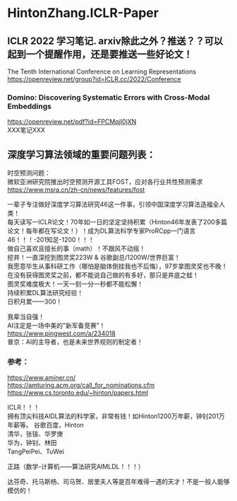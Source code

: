 
# HintonZhang.ICLR-Paper           
## ICLR 2022 学习笔记. arxiv除此之外？推送？？可以起到一个提醒作用，还是要推送一些好论文！       
The Tenth International Conference on Learning Representations          
https://openreview.net/group?id=ICLR.cc/2022/Conference              

### Domino: Discovering Systematic Errors with Cross-Modal Embeddings          
https://openreview.net/pdf?id=FPCMqjI0jXN            
XXX笔记XXX              



## 深度学习算法领域的重要问题列表：           
时空预测问题：          
微软亚洲研究院推出时空预测开源工具FOST，应对各行业共性预测需求              
https://www.msra.cn/zh-cn/news/features/fost               
              


















一辈子专注做好深度学习算法研究46这一件事，引领中国深度学习算法造福全人类！                            
每天读写一ICLR论文！70年如一日的坚定坚持积累（Hinton46年发表了200多篇论文！每年都在写论文！）！成为DL算法科学专家ProRCpp一门语言46！！！-201知足-1200！！！         
做自己喜欢且擅长的事（math）！不跟风不动摇！            
挖井！一直深挖到图灵奖223W & 谷歌副总/1200W/世界巨富！        
我愿意毕生从事科研工作（哪怕是脑体倒挂我也不后悔），97岁拿图灵奖也不晚！                
在没有获得图灵奖之前，都不能说自己做的有多好，那只是井底之蛙！           
图灵奖难度极大！一天一刻一分一秒都不能松懈！                            
持续积累DL算法研究经验！           
日积月累——300！     



我辈当自强！         
AI注定是一场中美的"新军备竞赛”！           
https://www.pingwest.com/a/234018            
普京：AI的主导者，也是未来世界规则的制定者！          



### 参考：        
https://www.aminer.cn/                       
https://amturing.acm.org/call_for_nominations.cfm           
https://www.cs.toronto.edu/~hinton/papers.html              



ICLR！！！        
拥有顶尖科技AIDL算法的科学家，非常有钱！如Hinton1200万年薪，钟钊201万年薪等。
谷歌百度，Hinton        
清华，张钹、华罗庚          
华为，钟钊、林田        
TangPeiPei、TuWei        




正路（数学-计算机——算法研究AIMLDL！！！）             
 >           
达芬奇、托马斯杨、司马贺、居里夫人等是百年难得一遇的天才！不是一般人能够模仿的！         



